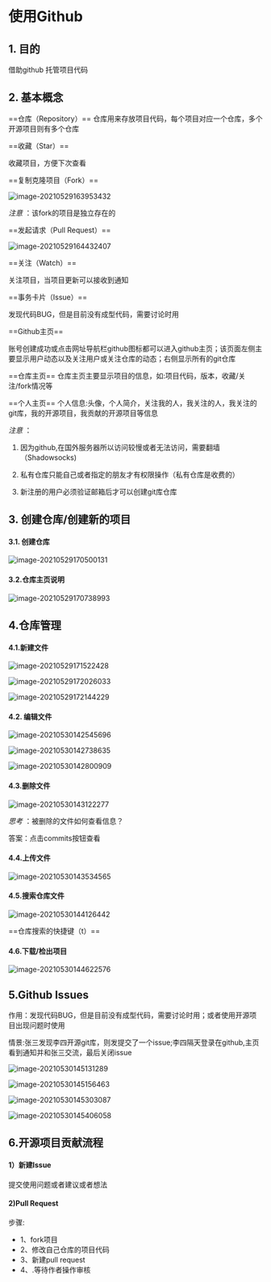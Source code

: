 # 使用Github

## 1. 目的

借助github 托管项目代码

## 2. 基本概念

==仓库（Repository）==
仓库用来存放项目代码，每个项目对应一个仓库，多个开源项目则有多个仓库

==收藏（Star）==

收藏项目，方便下次查看

==复制克隆项目（Fork）==

![image-20210529163953432](C:\Users\86157\AppData\Roaming\Typora\typora-user-images\image-20210529163953432.png)

*注意* ：该fork的项目是独立存在的

==发起请求（Pull Request）==

![image-20210529164432407](C:\Users\86157\AppData\Roaming\Typora\typora-user-images\image-20210529164432407.png)

==关注（Watch）==

关注项目，当项目更新可以接收到通知

==事务卡片（Issue）==

发现代码BUG，但是目前没有成型代码，需要讨论时用

==Github主页==

账号创建成功或点击网址导航栏github图标都可以进入github主页；该页面左侧主要显示用户动态以及关注用户或关注仓库的动态；右侧显示所有的git仓库

==仓库主页==
仓库主页主要显示项目的信息，如:项目代码，版本，收藏/关注/fork情况等

==个人主页==
个人信息:头像，个人简介，关注我的人，我关注的人，我关注的git库，我的开源项目，我贡献的开源项目等信息

*注意*  ：

1. 因为github,在国外服务器所以访问较慢或者无法访问，需要翻墙（Shadowsocks)

2. 私有仓库只能自己或者指定的朋友才有权限操作（私有仓库是收费的）
3.  新注册的用户必须验证邮箱后才可以创建git库仓库

##  3. 创建仓库/创建新的项目

####  3.1. 创建仓库
![image-20210529170500131](C:\Users\86157\AppData\Roaming\Typora\typora-user-images\image-20210529170500131.png)



#### 3.2.仓库主页说明

![image-20210529170738993](C:\Users\86157\AppData\Roaming\Typora\typora-user-images\image-20210529170738993.png)

## 4.仓库管理

#### 4.1.新建文件

![image-20210529171522428](C:\Users\86157\AppData\Roaming\Typora\typora-user-images\image-20210529171522428.png)



![image-20210529172026033](C:\Users\86157\AppData\Roaming\Typora\typora-user-images\image-20210529172026033.png)

![image-20210529172144229](C:\Users\86157\AppData\Roaming\Typora\typora-user-images\image-20210529172144229.png)

#### 4.2. 编辑文件

![image-20210530142545696](C:\Users\86157\AppData\Roaming\Typora\typora-user-images\image-20210530142545696.png)

![image-20210530142738635](C:\Users\86157\AppData\Roaming\Typora\typora-user-images\image-20210530142738635.png)

![image-20210530142800909](C:\Users\86157\AppData\Roaming\Typora\typora-user-images\image-20210530142800909.png)

####  4.3.删除文件

![image-20210530143122277](C:\Users\86157\AppData\Roaming\Typora\typora-user-images\image-20210530143122277.png)

*思考* ：被删除的文件如何查看信息？

 答案：点击commits按钮查看

#### 4.4.上传文件

![image-20210530143534565](C:\Users\86157\AppData\Roaming\Typora\typora-user-images\image-20210530143534565.png)

#### 4.5.搜索仓库文件

![image-20210530144126442](C:\Users\86157\AppData\Roaming\Typora\typora-user-images\image-20210530144126442.png)

==仓库搜索的快捷键（t）==

#### 4.6.下载/检出项目

![image-20210530144622576](C:\Users\86157\AppData\Roaming\Typora\typora-user-images\image-20210530144622576.png)

## 5.Github Issues

作用：发现代码BUG，但是目前没有成型代码，需要讨论时用；或者使用开源项目出现问题时使用

情景:张三发现李四开源git库，则发提交了一个issue;李四隔天登录在github,主页看到通知并和张三交流，最后关闭issue



![image-20210530145131289](C:\Users\86157\AppData\Roaming\Typora\typora-user-images\image-20210530145131289.png)

![image-20210530145156463](C:\Users\86157\AppData\Roaming\Typora\typora-user-images\image-20210530145156463.png)

![image-20210530145303087](C:\Users\86157\AppData\Roaming\Typora\typora-user-images\image-20210530145303087.png)

![image-20210530145406058](C:\Users\86157\AppData\Roaming\Typora\typora-user-images\image-20210530145406058.png)

## 6.开源项目贡献流程

#### 1）新建Issue

提交使用问题或者建议或者想法

#### 2)Pull Request

步骤:

+ 1、fork项目
+ 2、修改自己仓库的项目代码
+ 3、新建pull request
+ 4、.等待作者操作审核
